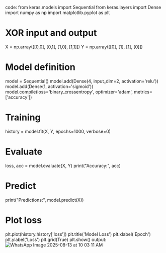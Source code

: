 code:
from keras.models import Sequential 
from keras.layers import Dense 
import numpy as np 
import matplotlib.pyplot as plt 
# XOR input and output 
X = np.array([[0,0], [0,1], [1,0], [1,1]]) 
Y = np.array([[0], [1], [1], [0]]) 
# Model definition 
model = Sequential() 
model.add(Dense(4, input_dim=2, activation='relu')) 
model.add(Dense(1, activation='sigmoid')) 
model.compile(loss='binary_crossentropy', optimizer='adam', metrics=['accuracy']) 
# Training 
history = model.fit(X, Y, epochs=1000, verbose=0) 
# Evaluate 
loss, acc = model.evaluate(X, Y) 
print("Accuracy:", acc) 
# Predict 
print("Predictions:", model.predict(X)) 
# Plot loss 
plt.plot(history.history['loss']) 
plt.title('Model Loss') 
plt.xlabel('Epoch') 
plt.ylabel('Loss') 
plt.grid(True) 
plt.show() 
output:
![WhatsApp Image 2025-08-13 at 10 03 11 AM](https://github.com/user-attachments/assets/fbf6175a-c257-4c03-8894-021caf51ce22)
